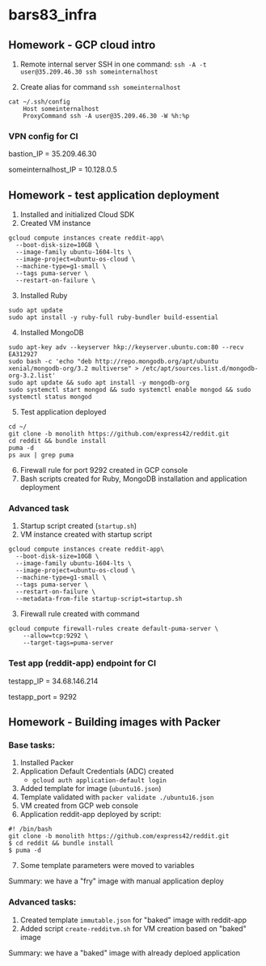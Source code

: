# bars83_infra

## Homework - GCP cloud intro
1) Remote internal server SSH in one command:
```ssh -A -t user@35.209.46.30 ssh someinternalhost```

2) Create alias for command ```ssh someinternalhost```
```
cat ~/.ssh/config
	Host someinternalhost
	ProxyCommand ssh -A user@35.209.46.30 -W %h:%p
```

### VPN config for CI

bastion_IP = 35.209.46.30

someinternalhost_IP = 10.128.0.5

## Homework - test application deployment
1) Installed and initialized Cloud SDK 
2) Created VM instance
```
gcloud compute instances create reddit-app\
  --boot-disk-size=10GB \
  --image-family ubuntu-1604-lts \
  --image-project=ubuntu-os-cloud \
  --machine-type=g1-small \
  --tags puma-server \
  --restart-on-failure \
```
3) Installed Ruby
```
sudo apt update
sudo apt install -y ruby-full ruby-bundler build-essential
```
4) Installed MongoDB
```
sudo apt-key adv --keyserver hkp://keyserver.ubuntu.com:80 --recv EA312927
sudo bash -c 'echo "deb http://repo.mongodb.org/apt/ubuntu xenial/mongodb-org/3.2 multiverse" > /etc/apt/sources.list.d/mongodb-org-3.2.list'
sudo apt update && sudo apt install -y mongodb-org
sudo systemctl start mongod && sudo systemctl enable mongod && sudo systemctl status mongod
```
5) Test application deployed
```
cd ~/
git clone -b monolith https://github.com/express42/reddit.git
cd reddit && bundle install
puma -d
ps aux | grep puma
```
6) Firewall rule for port 9292 created in GCP console
7) Bash scripts created for Ruby, MongoDB installation and application deployment

### Advanced task
1) Startup script created (```startup.sh```)
2) VM instance created with startup script
```
gcloud compute instances create reddit-app\
  --boot-disk-size=10GB \
  --image-family ubuntu-1604-lts \
  --image-project=ubuntu-os-cloud \
  --machine-type=g1-small \
  --tags puma-server \
  --restart-on-failure \
  --metadata-from-file startup-script=startup.sh
```
3) Firewall rule created with command
```
gcloud compute firewall-rules create default-puma-server \
    --allow=tcp:9292 \
    --target-tags=puma-server
```
### Test app (reddit-app) endpoint for CI
testapp_IP = 34.68.146.214

testapp_port = 9292

## Homework - Building images with Packer

### Base tasks:
1) Installed Packer  
2) Application Default Credentials (ADC) created
    - `gcloud auth application-default login`
3) Added template for image (`ubuntu16.json`)
4) Template validated with `packer validate ./ubuntu16.json`
5) VM created from GCP web console
6) Application reddit-app deployed by script:
```
#! /bin/bash
git clone -b monolith https://github.com/express42/reddit.git
$ cd reddit && bundle install
$ puma -d 
```
7) Some template parameters were moved to variables

Summary: we have a "fry" image with manual application deploy

### Advanced tasks:
1) Created template `immutable.json` for "baked" image with reddit-app
2) Added script `create-redditvm.sh` for VM creation based on "baked" image

Summary: we have a "baked" image with already deploed application